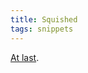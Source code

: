 ```yaml
---
title: Squished
tags: snippets
---
```


[At last](http://wincent.dev/a/support/bugs/show_bug.cgi?id=179).
